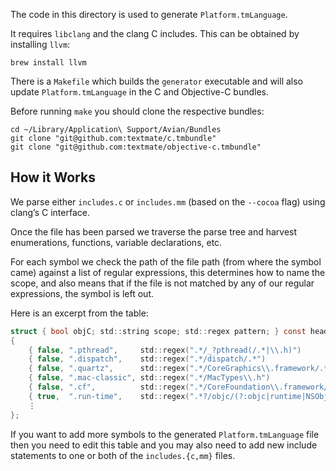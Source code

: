 The code in this directory is used to generate `Platform.tmLanguage`.

It requires `libclang` and the clang C includes. This can be obtained by installing `llvm`:

	brew install llvm

There is a `Makefile` which builds the `generator` executable and will also update `Platform.tmLanguage` in the C and Objective-C bundles.

Before running `make` you should clone the respective bundles:

```shell
cd ~/Library/Application\ Support/Avian/Bundles
git clone "git@github.com:textmate/c.tmbundle"
git clone "git@github.com:textmate/objective-c.tmbundle"
```

## How it Works

We parse either `includes.c` or `includes.mm` (based on the `--cocoa` flag) using clang’s C interface.

Once the file has been parsed we traverse the parse tree and harvest enumerations, functions, variable declarations, etc.

For each symbol we check the path of the file path (from where the symbol came) against a list of regular expressions, this determines how to name the scope, and also means that if the file is not matched by any of our regular expressions, the symbol is left out.

Here is an excerpt from the table:

```c
struct { bool objC; std::string scope; std::regex pattern; } const headerTypes[] =
{
	{ false, ".pthread",     std::regex(".*/_?pthread(/.*|\\.h)")                    },
	{ false, ".dispatch",    std::regex(".*/dispatch/.*")                            },
	{ false, ".quartz",      std::regex(".*/CoreGraphics\\.framework/.*")            },
	{ false, ".mac-classic", std::regex(".*/MacTypes\\.h")                           },
	{ false, ".cf",          std::regex(".*/CoreFoundation\\.framework/.*")          },
	{ true,  ".run-time",    std::regex(".*?/objc/(?:objc|runtime|NSObjCRuntime).h") },
	⋮
};
```

If you want to add more symbols to the generated `Platform.tmLanguage` file then you need to edit this table and you may also need to add new include statements to one or both of the `includes.{c,mm}` files.
